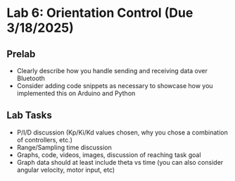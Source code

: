 # Lab 6: Orientation Control (Due 3/18/2025)

## Prelab
* Clearly describe how you handle sending and receiving data over Bluetooth
* Consider adding code snippets as necessary to showcase how you implemented this on Arduino and Python

## Lab Tasks
* P/I/D discussion (Kp/Ki/Kd values chosen, why you chose a combination of controllers, etc.)
* Range/Sampling time discussion
* Graphs, code, videos, images, discussion of reaching task goal
* Graph data should at least include theta vs time (you can also consider angular velocity, motor input, etc)

